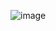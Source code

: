 ![image](https://github.com/DesarrolladorWeb-dev/PROYECTO-LOCALSTORAGE/assets/130877967/bc65a20b-eaa6-42d8-8b5b-ae286b52a33f)
